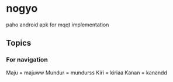 # nogyo
paho android apk for mqqt implementation 


## Topics 
### For navigation 

Maju = majuww
Mundur = mundurss
Kiri = kiriaa 
Kanan = kanandd
